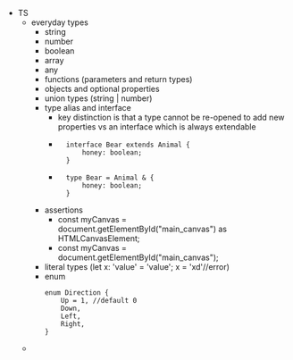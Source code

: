 - TS
	- everyday types
		- string
		- number
		- boolean
		- array
		- any
		- functions (parameters and return types)
		- objects and optional properties
		- union types (string | number)
		- type alias and interface
			- key distinction is that a type cannot be re-opened to add new properties vs an interface which is always extendable
			- ```
				interface Bear extends Animal {
					honey: boolean;
				}
			  ```
			- ```
				type Bear = Animal & { 
					honey: boolean;
				}
			  ```
		- assertions
    		- const myCanvas = document.getElementById("main_canvas") as HTMLCanvasElement;
    		- const myCanvas = <HTMLCanvasElement>document.getElementById("main_canvas");
  		- literal types (let x: 'value' = 'value'; x = 'xd'//error)
  		- enum
			```
			enum Direction {
				Up = 1, //default 0
				Down,
				Left,
				Right,
			}
			```
	- 